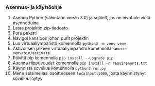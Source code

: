 ### Asennus- ja käyttöohje

1) Asenna Python (vähintään versio 3.0) ja sqlite3, jos ne eivät ole vielä asennettuina
2) Lataa projektin zip-tiedosto
3) Pura paketti
4) Navigoi kansioon johon purit projektin
5) Luo virtuaaliympäristö komennolla `python3 -m venv venv`
7) Aktivoi sen jälkeen virtuaaliympäristö komennolla `source venv/bin/activate`
8) Päivitä pip komennolla `pip install --upgrade pip`
9) Asenna riippuvuudet komennolla `pip install -r requirements.txt`
10) Käynnistä sovellus komennolla `python3 run.py`
11) Mene selaimellasi osoitteeseen `localhost:5000`, josta käynnistynyt sovellus löytyy
